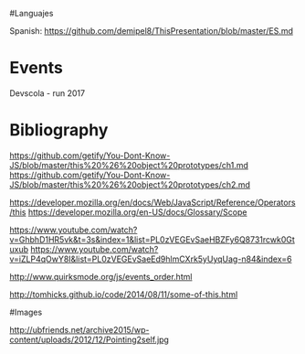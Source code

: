#Languajes

Spanish: https://github.com/demipel8/ThisPresentation/blob/master/ES.md

# Events

Devscola - run 2017

# Bibliography

https://github.com/getify/You-Dont-Know-JS/blob/master/this%20%26%20object%20prototypes/ch1.md
https://github.com/getify/You-Dont-Know-JS/blob/master/this%20%26%20object%20prototypes/ch2.md

https://developer.mozilla.org/en/docs/Web/JavaScript/Reference/Operators/this
https://developer.mozilla.org/en-US/docs/Glossary/Scope

https://www.youtube.com/watch?v=GhbhD1HR5vk&t=3s&index=1&list=PL0zVEGEvSaeHBZFy6Q8731rcwk0Gtuxub
https://www.youtube.com/watch?v=iZLP4qOwY8I&list=PL0zVEGEvSaeEd9hlmCXrk5yUyqUag-n84&index=6

http://www.quirksmode.org/js/events_order.html

http://tomhicks.github.io/code/2014/08/11/some-of-this.html

#Images

http://ubfriends.net/archive2015/wp-content/uploads/2012/12/Pointing2self.jpg